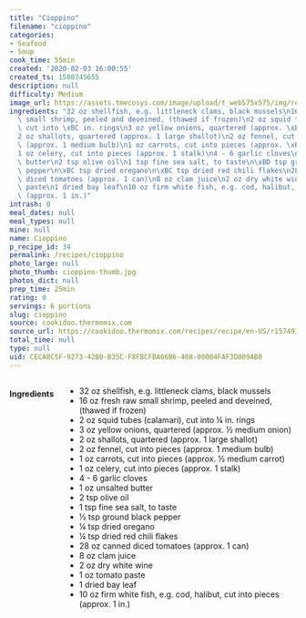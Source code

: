 ```yaml
---
title: "Cioppino"
filename: "cioppino"
categories:
- Seafood
- Soup
cook_time: 55min
created: '2020-02-03 16:00:55'
created_ts: 1580745655
description: null
difficulty: Medium
image_url: https://assets.tmecosys.com/image/upload/t_web575x575/img/recipe/ras/Assets/90FDEF8A-4D38-403E-8C58-5C680632EA5A/Derivates/9AB025AE-6244-4AD0-B542-8CF9011C2EB2.jpg
ingredients: "32 oz shellfish, e.g. littleneck clams, black mussels\n16 oz fresh raw\
  \ small shrimp, peeled and deveined, (thawed if frozen)\n2 oz squid tubes (calamari),\
  \ cut into \xBC in. rings\n3 oz yellow onions, quartered (approx. \xBD medium onion)\n\
  2 oz shallots, quartered (approx. 1 large shallot)\n2 oz fennel, cut into pieces\
  \ (approx. 1 medium bulb)\n1 oz carrots, cut into pieces (approx. \xBD medium carrot)\n\
  1 oz celery, cut into pieces (approx. 1 stalk)\n4 - 6 garlic cloves\n1 oz unsalted\
  \ butter\n2 tsp olive oil\n1 tsp fine sea salt, to taste\n\xBD tsp ground black\
  \ pepper\n\xBC tsp dried oregano\n\xBC tsp dried red chili flakes\n28 oz canned\
  \ diced tomatoes (approx. 1 can)\n8 oz clam juice\n2 oz dry white wine\n1 oz tomato\
  \ paste\n1 dried bay leaf\n10 oz firm white fish, e.g. cod, halibut, cut into pieces\
  \ (approx. 1 in.)"
intrash: 0
meal_dates: null
meal_types: null
mine: null
name: Cioppino
p_recipe_id: 34
permalink: /recipes/cioppino
photo_large: null
photo_thumb: cioppino-thumb.jpg
photos_dict: null
prep_time: 25min
rating: 0
servings: 6 portions
slug: cioppino
source: cookidoo.thermomix.com
source_url: https://cookidoo.thermomix.com/recipes/recipe/en-US/r157491
total_time: null
type: null
uid: CECA8C5F-9273-42B0-B35C-F8FBCFBA66B6-408-00004FAF3D009AB0
---
```

<div class="large-8 medium-7 columns" id="writeup">	</div><!-- #writeup -->
</div><!-- #row-one -->
<div class="row" id="row-two">	<div class="medium-4 small-5 columns" id="ingredients"><h4>Ingredients</h4><div class="box box-ingredients content"><ul>
<li>32 oz shellfish, e.g. littleneck clams, black mussels</li>
<li>16 oz fresh raw small shrimp, peeled and deveined, (thawed if frozen)</li>
<li>2 oz squid tubes (calamari), cut into ¼ in. rings</li>
<li>3 oz yellow onions, quartered (approx. ½ medium onion)</li>
<li>2 oz shallots, quartered (approx. 1 large shallot)</li>
<li>2 oz fennel, cut into pieces (approx. 1 medium bulb)</li>
<li>1 oz carrots, cut into pieces (approx. ½ medium carrot)</li>
<li>1 oz celery, cut into pieces (approx. 1 stalk)</li>
<li>4 - 6 garlic cloves</li>
<li>1 oz unsalted butter</li>
<li>2 tsp olive oil</li>
<li>1 tsp fine sea salt, to taste</li>
<li>½ tsp ground black pepper</li>
<li>¼ tsp dried oregano</li>
<li>¼ tsp dried red chili flakes</li>
<li>28 oz canned diced tomatoes (approx. 1 can)</li>
<li>8 oz clam juice</li>
<li>2 oz dry white wine</li>
<li>1 oz tomato paste</li>
<li>1 dried bay leaf</li>
<li>10 oz firm white fish, e.g. cod, halibut, cut into pieces (approx. 1 in.)</li>
</ul>
</div>	</div>	<div class="medium-6 small-7 columns" id="directions">	</div>